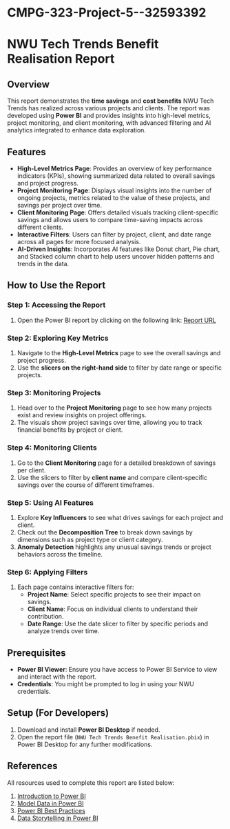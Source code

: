 # CMPG-323-Project-5--32593392

# NWU Tech Trends Benefit Realisation Report

## Overview
This report demonstrates the **time savings** and **cost benefits** NWU Tech Trends has realized across various projects and clients. The report was developed using **Power BI** and provides insights into high-level metrics, project monitoring, and client monitoring, with advanced filtering and AI analytics integrated to enhance data exploration.

## Features
- **High-Level Metrics Page**: Provides an overview of key performance indicators (KPIs), showing summarized data related to overall savings and project progress.
- **Project Monitoring Page**: Displays visual insights into the number of ongoing projects, metrics related to the value of these projects, and savings per project over time.
- **Client Monitoring Page**: Offers detailed visuals tracking client-specific savings and allows users to compare time-saving impacts across different clients.
- **Interactive Filters**: Users can filter by project, client, and date range across all pages for more focused analysis.
- **AI-Driven Insights**: Incorporates AI features like Donut chart, Pie chart, and Stacked column chart to help users uncover hidden patterns and trends in the data.

## How to Use the Report

### Step 1: Accessing the Report
1. Open the Power BI report by clicking on the following link: [Report URL](#)
   
### Step 2: Exploring Key Metrics
1. Navigate to the **High-Level Metrics** page to see the overall savings and project progress.
2. Use the **slicers on the right-hand side** to filter by date range or specific projects.

### Step 3: Monitoring Projects
1. Head over to the **Project Monitoring** page to see how many projects exist and review insights on project offerings.
2. The visuals show project savings over time, allowing you to track financial benefits by project or client.

### Step 4: Monitoring Clients
1. Go to the **Client Monitoring** page for a detailed breakdown of savings per client.
2. Use the slicers to filter by **client name** and compare client-specific savings over the course of different timeframes.

### Step 5: Using AI Features
1. Explore **Key Influencers** to see what drives savings for each project and client.
2. Check out the **Decomposition Tree** to break down savings by dimensions such as project type or client category.
3. **Anomaly Detection** highlights any unusual savings trends or project behaviors across the timeline.

### Step 6: Applying Filters
1. Each page contains interactive filters for:
   - **Project Name**: Select specific projects to see their impact on savings.
   - **Client Name**: Focus on individual clients to understand their contribution.
   - **Date Range**: Use the date slicer to filter by specific periods and analyze trends over time.

## Prerequisites
- **Power BI Viewer**: Ensure you have access to Power BI Service to view and interact with the report.
- **Credentials**: You might be prompted to log in using your NWU credentials.

## Setup (For Developers)
1. Download and install **Power BI Desktop** if needed.
2. Open the report file (`NWU Tech Trends Benefit Realisation.pbix`) in Power BI Desktop for any further modifications.

## References
All resources used to complete this report are listed below:
1. [Introduction to Power BI](https://docs.microsoft.com/en-us/learn/modules/introduction-power-bi/)
2. [Model Data in Power BI](https://docs.microsoft.com/en-us/learn/paths/model-power-bi/)
3. [Power BI Best Practices](https://spreadsheeto.com/power-bi-best-practices/)
4. [Data Storytelling in Power BI](https://powerbi.microsoft.com/en-us/data-storytelling/)
